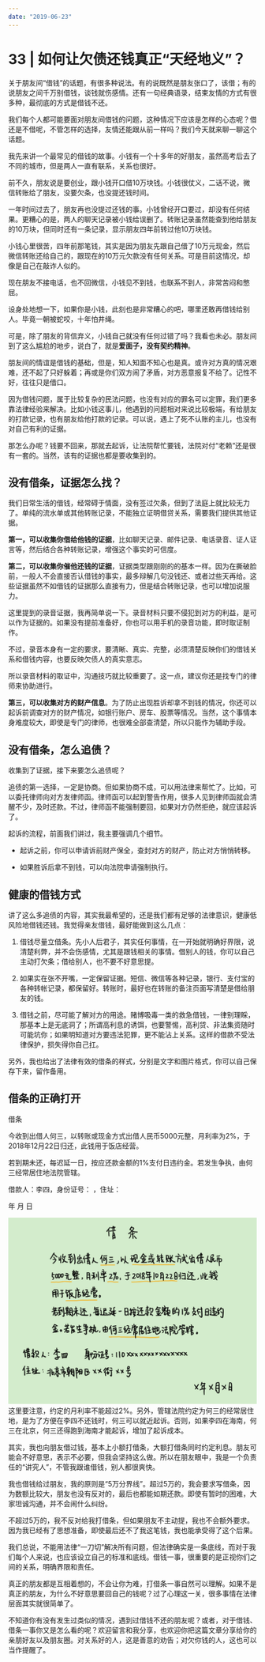 ```yaml
---
date: "2019-06-23"
---  
```

      
# 33 | 如何让欠债还钱真正“天经地义”？
关于朋友间“借钱”的话题，有很多种说法。有的说既然是朋友张口了，该借；有的说朋友之间千万别借钱，谈钱就伤感情。还有一句经典语录，结束友情的方式有很多种，最彻底的方式是借钱不还。

我们每个人都可能要面对朋友间借钱的问题，这种情况下应该是怎样的心态呢？借还是不借呢，不管怎样的选择，友情还能跟从前一样吗？我们今天就来聊一聊这个话题。

我先来讲一个最常见的借钱的故事。小钱有一个十多年的好朋友，虽然高考后去了不同的城市，但是两人一直有联系，关系也很好。

前不久，朋友说是要创业，跟小钱开口借10万块钱。小钱很仗义，二话不说，微信转账给了朋友，没要欠条，也没提还钱时间。

一年时间过去了，朋友再也没提过还钱的事。小钱曾经开口要过，却没有任何结果。更糟心的是，两人的聊天记录被小钱给误删了。转账记录虽然能查到他给朋友的10万块，但同时还有一条记录，显示朋友四年前转过他10万块钱。

小钱心里很苦，四年前那笔钱，其实是因为朋友先跟自己借了10万元现金，然后微信转账还给自己的，跟现在的10万元欠款没有任何关系。可是目前这情况，却像是自己在敲诈人似的。

现在朋友不接电话，也不回微信，小钱见不到钱，也联系不到人，非常苦闷和憋屈。

<!-- [[[read_end]]] -->

设身处地想一下，如果你是小钱，此刻也是非常糟心的吧，哪里还敢再借钱给别人。毕竟一朝被蛇咬，十年怕井绳。

可是，除了朋友的背信弃义，小钱自己就没有任何过错了吗？我看也未必。朋友间到了这么尴尬的地步，说白了，就是**爱面子，没有契约精神**。

朋友间的情谊是借钱的基础，但是，知人知面不知心也是真。或许对方真的情况艰难，还不起了只好躲着；再或是你们双方闹了矛盾，对方恶意报复不给了。记性不好，往往只是借口。

因为借钱问题，属于比较复杂的民法问题，也没有对应的罪名可以定罪，我们更多靠法律经验来解决。比如小钱这事儿，他遇到的问题相对来说比较极端，有给朋友的打款记录，也有朋友给他打款的记录。可以说，遇上了死不认账的主儿，也没有对自己有利的证据。

那怎么办呢？钱要不回来，那就去起诉，让法院帮忙要钱，法院对付“老赖”还是很有一套的。当然，该有的证据也都是要收集到的。

## 没有借条，证据怎么找？

我们日常生活的借钱，经常碍于情面，没有签过欠条，但到了法庭上就比较无力了。单纯的流水单或其他转账记录，不能独立证明借贷关系，需要我们提供其他证据。

**第一，可以收集你借给他钱的证据**，比如聊天记录、邮件记录、电话录音、证人证言等，然后结合各种转账记录，增强这个事实的可信度。

**第二，可以收集你催他还钱的证据**，证据类型跟刚刚的的基本一样。因为在撕破脸前，一般人不会直接否认借钱的事实，最多辩解几句没钱还、或者过些天再给。这些证据虽然不如借钱的证据那么直接有力，但是结合转账记录，也可以增加说服力。

这里提到的录音证据，我再简单说一下。录音材料只要不侵犯到对方的利益，是可以作为证据的。如果没有提前准备好，你也可以用手机的录音功能，即时取证制作。

不过，录音本身有一定的要求，要清晰、真实、完整，必须清楚反映你们的借钱关系和借钱内容，也要反映欠债人的真实意志。

所以录音材料的取证中，沟通技巧就比较重要了。这一点，建议你还是找专门的律师来协助进行。

**第三，可以收集对方的财产信息**。为了防止出现胜诉却拿不到钱的情况，你还可以起诉前调查对方的财产情况，如银行账户、房车、股票等情况。当然，这个事情本身难度较大，即使是专门的律师，也很难全部查清楚，所以只能作为辅助手段。

## 没有借条，怎么追债？

收集到了证据，接下来要怎么追债呢？

追债的第一选择，一定是协商。但如果协商不成，可以用法律来帮忙了。比如，可以委托律师向对方发律师函。律师函可以起到警告作用，很多人见到律师函就会清醒不少，及时还款。不过，律师函不能强制要回，如果对方仍然拒绝，就应该起诉了。

起诉的流程，前面我们讲过，我主要强调几个细节。

* 起诉之前，你可以申请诉前财产保全，查封对方的财产，防止对方悄悄转移。

* 如果胜诉后拿不到钱，可以向法院申请强制执行。

## 健康的借钱方式

讲了这么多追债的内容，其实我最希望的，还是我们都有足够的法律意识，健康低风险地借钱还钱。我觉得亲友借钱，最好能做到这么几点：

1.  借钱尽量立借条。先小人后君子，其实任何事情，在一开始就明确好界限，说清楚利弊，并不会伤感情，尤其是跟钱相关的事情。借别人的钱，你可以自己主动打欠条；借给别人，也不要不好意思提。

2.  如果实在张不开嘴，一定保留证据。短信、微信等各种记录，银行、支付宝的各种转帐记录，都保留好。转账时，最好也在转账的备注页面写清楚是借给朋友的钱。

3.  借钱之前，尽可能了解对方的用途。赌博吸毒一类的救急借钱，一律别理睬，那基本上是无底洞了；所谓高利息的诱饵，也要警惕，高利贷、非法集资随时可能坑你；如果明知道对方要违法犯罪，更不能沾上关系。这样的借款不受法律保护，损失得你自己扛。

另外，我也给出了法律有效的借条的样式，分别是文字和图片格式，你可以自己保存下来，留作备用。

## 借条的正确打开

借条

今收到出借人何三，以转账或现金方式出借人民币5000元整，月利率为2\%，于2018年12月22日归还，此钱用于饭店经营。

若到期未还，每迟延一日，按应还款金额的1\%支付日违约金。若发生争执，由何三经常居住地法院管辖。

借款人：李四，身份证号： ，住址：

年 月 日

![](./httpsstatic001geekbangorgresourceimagef940f9bccf831a3a62af1c81bcb395dceb40.jpg)  
这里要注意，约定的月利率不能超过2\%。另外，管辖法院约定为何三的经常居住地，是为了方便在李四不还钱时，何三可以就近起诉。否则，如果李四在海南，何三在北京，何三还得跑到海南才能起诉，增加了起诉成本。

其实，我也向朋友借过钱，基本上小额打借条，大额打借条同时约定利息。朋友可能会不好意思，表示不必要，但我会坚持这么做。所以在朋友眼中，我是一个负责任的“讲究人”，不管我跟谁借钱，别人都很爽快。

我也借钱给过朋友，我的原则是“5万分界线”。超过5万的，我会要求写借条，因为数额比较大，朋友也没有反对的，最后也都能如期还款。即使有暂时的困难，大家坦诚沟通，并不会闹什么纠纷。

不超过5万的，我不反对给我打借条，但如果朋友不主动提，我也不会额外要求。因为我已经有了思想准备，即使最后还不了我这笔钱，我也能承受得了这个后果。

我们总说，不能用法律“一刀切”解决所有问题，但法律确实是一条底线，而对于我们每个人来说，也应该设立自己的标准和底线。借钱一事，很重要的是正视你们之间的关系，明确界限和责任。

真正的朋友都是互相着想的，不会让你为难，打借条一事自然可以理解。如果不是真正的朋友，为什么不好意思要回自己的钱呢？过了心理这一关，很多事情在法律层面其实就很简单了。

不知道你有没有发生过类似的情况，遇到过借钱不还的朋友呢？或者，对于借钱、借条一事你又是怎么看的呢？欢迎留言和我分享，也欢迎你把这篇文章分享给你的亲朋好友以及朋友圈。对关系好的人，这是善意的劝告；对欠你钱的人，这也可以当作提醒了。